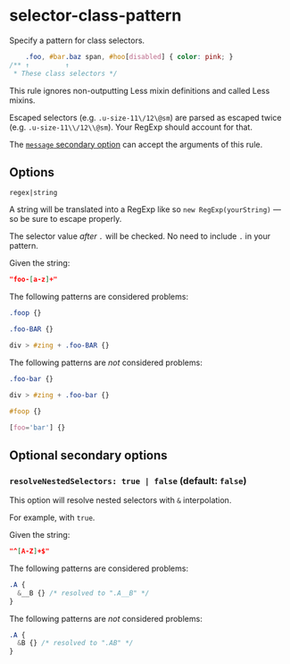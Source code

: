 # selector-class-pattern  
  
Specify a pattern for class selectors.  
  
<!-- prettier-ignore -->  
```css  
    .foo, #bar.baz span, #hoo[disabled] { color: pink; }  
/** ↑         ↑  
 * These class selectors */  
```  
  
This rule ignores non-outputting Less mixin definitions and called Less mixins.  
  
Escaped selectors (e.g. `.u-size-11\/12\@sm`) are parsed as escaped twice (e.g. `.u-size-11\\/12\\@sm`). Your RegExp should account for that.  
  
The [`message` secondary option](../../../docs/user-guide/configure.md#message) can accept the arguments of this rule.  
  
## Options  
  
`regex|string`  
  
A string will be translated into a RegExp like so `new RegExp(yourString)` — so be sure to escape properly.  
  
The selector value _after `.`_ will be checked. No need to include `.` in your pattern.  
  
Given the string:  
  
```json  
"foo-[a-z]+"  
```  
  
The following patterns are considered problems:  
  
<!-- prettier-ignore -->  
```css  
.foop {}  
```  
  
<!-- prettier-ignore -->  
```css  
.foo-BAR {}  
```  
  
<!-- prettier-ignore -->  
```css  
div > #zing + .foo-BAR {}  
```  
  
The following patterns are _not_ considered problems:  
  
<!-- prettier-ignore -->  
```css  
.foo-bar {}  
```  
  
<!-- prettier-ignore -->  
```css  
div > #zing + .foo-bar {}  
```  
  
<!-- prettier-ignore -->  
```css  
#foop {}  
```  
  
<!-- prettier-ignore -->  
```css  
[foo='bar'] {}  
```  
  
## Optional secondary options  
  
### `resolveNestedSelectors: true | false` (default: `false`)  
  
This option will resolve nested selectors with `&` interpolation.  
  
For example, with `true`.  
  
Given the string:  
  
```json  
"^[A-Z]+$"  
```  
  
The following patterns are considered problems:  
  
<!-- prettier-ignore -->  
```css  
.A {  
  &__B {} /* resolved to ".A__B" */  
}  
```  
  
The following patterns are _not_ considered problems:  
  
<!-- prettier-ignore -->  
```css  
.A {  
  &B {} /* resolved to ".AB" */  
}  
```  
